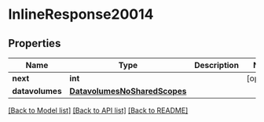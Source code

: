 # InlineResponse20014

## Properties
Name | Type | Description | Notes
------------ | ------------- | ------------- | -------------
**next** | **int** |  | [optional] 
**datavolumes** | [**DatavolumesNoSharedScopes**](DatavolumesNoSharedScopes.md) |  | 

[[Back to Model list]](../README.md#documentation-for-models) [[Back to API list]](../README.md#documentation-for-api-endpoints) [[Back to README]](../README.md)

